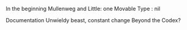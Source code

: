 In the beginning
Mullenweg and Little: one
Movable Type : nil

Documentation
Unwieldy beast, constant change
Beyond the Codex?